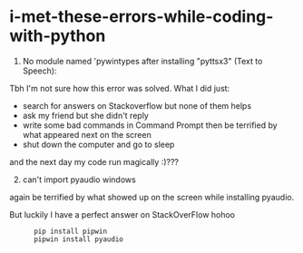 # i-met-these-errors-while-coding-with-python
1. No module named 'pywintypes after installing "pyttsx3" (Text to Speech):

Tbh I'm not sure how this error was solved. What I did just:

+ search for answers on Stackoverflow but none of them helps
+ ask my friend but she didn't reply
+ write some bad commands in Command Prompt then be terrified by what appeared next on the screen
+ shut down the computer and go to sleep

and the next day my code run magically :)???

2. can't import pyaudio windows

again be terrified by what showed up on the screen while installing pyaudio.

But luckily I have a perfect answer on StackOverFlow hohoo

          pip install pipwin
          pipwin install pyaudio
